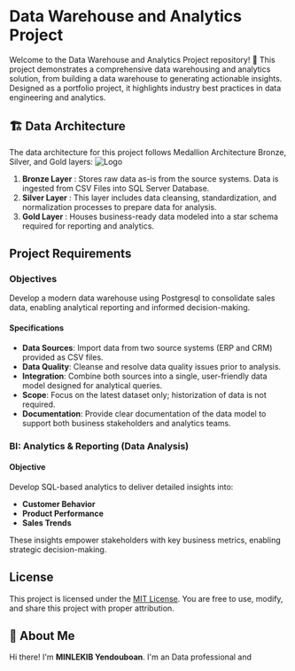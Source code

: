 # Data Warehouse and Analytics Project

Welcome to the Data Warehouse and Analytics Project repository! 🚀
This project demonstrates a comprehensive data warehousing and analytics solution, from building a data warehouse to generating actionable insights. Designed as a portfolio project, it highlights industry best practices in data engineering and analytics.

## 🏗️ Data Architecture


The data architecture for this project follows Medallion Architecture Bronze, Silver, and Gold layers:
![Logo](https://github.com/MedardTesla/sql-data-wherehouse-projet/blob/main/medallion_architecture.drawio.png)

1. **Bronze Layer** : Stores raw data as-is from the source systems. Data is ingested from CSV Files into SQL Server Database.
2. **Silver Layer** : This layer includes data cleansing, standardization, and normalization processes to prepare data for analysis.
3. **Gold Layer** : Houses business-ready data modeled into a star schema required for reporting and analytics.


##  Project Requirements

### Objectives
Develop a modern data warehouse using Postgresql to consolidate sales data, enabling analytical reporting and informed decision-making.

#### Specifications
- **Data Sources**: Import data from two source systems (ERP and CRM) provided as CSV files.
- **Data Quality**: Cleanse and resolve data quality issues prior to analysis.
- **Integration**: Combine both sources into a single, user-friendly data model designed for analytical queries.
- **Scope**: Focus on the latest dataset only; historization of data is not required.
- **Documentation**: Provide clear documentation of the data model to support both business stakeholders and analytics teams.



### BI: Analytics & Reporting (Data Analysis)
#### Objective
Develop SQL-based analytics to deliver detailed insights into:

- **Customer Behavior**
- **Product Performance**
- **Sales Trends**
  
These insights empower stakeholders with key business metrics, enabling strategic decision-making.

## License

This project is licensed under the [MIT License](https://github.com/MedardTesla/sql-data-wherehouse-projet/blob/main/LICENSE). You are free to use, modify, and share this project with proper attribution.

## 🌟 About Me

Hi there! I'm **MINLEKIB Yendouboan**. I'm an Data professional and 
